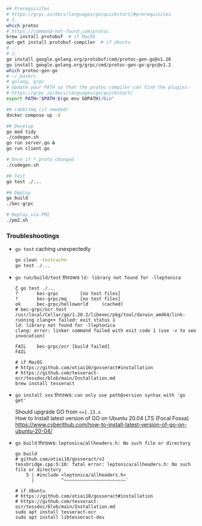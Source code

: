 ```sh
## Prerequisites
# https://grpc.io/docs/languages/go/quickstart/#prerequisites
# 1.
which protoc
# https://command-not-found.com/protoc
brew install protobuf  # if MacOS
apt-get install protobuf-compiler  # if Ubuntu
# ...
# 2.
go install google.golang.org/protobuf/cmd/protoc-gen-go@v1.28
go install google.golang.org/grpc/cmd/protoc-gen-go-grpc@v1.2
which protoc-gen-go
# ~/.bashrc
# golang, grpc
# Update your PATH so that the protoc compiler can find the plugins:
# https://grpc.io/docs/languages/go/quickstart/
export PATH="$PATH:$(go env GOPATH)/bin"

## rabbitmq (if needed)
docker compose up -d

## Develop
go mod tidy
./codegen.sh
go run server.go &
go run client.go

# Once if *.proto changed
./codegen.sh

## Test
go test ./...

## Deploy
go build
./bec-grpc

# Deploy via PM2
./pm2.sh
```

### Troubleshootings

- `go test` caching unexpectedly

  ```sh
  go clean -testcache
  go test ./...
  ```

- `go run/build/test` throws `ld: library not found for -lleptonica`

  ```plain
  ζ go test ./...
  ?       bec-grpc        [no test files]
  ?       bec-grpc/mq     [no test files]
  ok      bec-grpc/helloworld     (cached)
  # bec-grpc/ocr.test
  /usr/local/Cellar/go/1.20.2/libexec/pkg/tool/darwin_amd64/link: running clang++ failed: exit status 1
  ld: library not found for -lleptonica
  clang: error: linker command failed with exit code 1 (use -v to see invocation)

  FAIL    bec-grpc/ocr [build failed]
  FAIL

  # if MacOS
  # https://github.com/otiai10/gosseract#installation
  # https://github.com/tesseract-ocr/tessdoc/blob/main/Installation.md
  brew install tesseract
  ```

- `go install xxx` throws: `can only use path@version syntax with 'go get'`

  Should upgrade GO from `<=1.13.x`<br>
  How to Install latest version of GO on Ubuntu 20.04 LTS (Focal Fossa)<br>
  <https://www.cyberithub.com/how-to-install-latest-version-of-go-on-ubuntu-20-04/>

- `go build` throws: `leptonica/allheaders.h: No such file or directory`

  ```plain
  go build
  # github.com/otiai10/gosseract/v2
  tessbridge.cpp:5:10: fatal error: leptonica/allheaders.h: No such file or directory
      5 | #include <leptonica/allheaders.h>
        |          ^~~~~~~~~~~~~~~~~~~~~~~~`

  # if Ubuntu
  # https://github.com/otiai10/gosseract#installation
  # https://github.com/tesseract-ocr/tessdoc/blob/main/Installation.md
  sudo apt install tesseract-ocr
  sudo apt install libtesseract-dev
  ```
